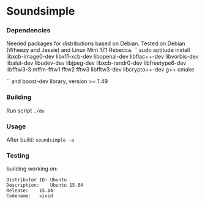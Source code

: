 # Soundsimple
### Dependencies
Needed packages for distributions based on Debian. Tested on Debian (Wheezy and Jessie) and Linux Mint 17.1 Rebecca.
``
sudo aptitude install libxcb-image0-dev libx11-xcb-dev libopenal-dev libflac++-dev libvorbis-dev libalut-dev libudev-dev libjpeg-dev libxcb-randr0-dev libfreetype6-dev libfftw3-3 mffm-fftw1  fftw2  fftw3 libfftw3-dev libcrypto++-dev g++ cmake 

`` 
and boost-dev library, version >= 1.49

### Building 
Run script
``
./do
``

### Usage 
After build:
``
soundsimple -a
``
### Testing
building working on:
    
    Distributor ID: Ubuntu
    Description:    Ubuntu 15.04
    Release:    15.04
    Codename:   vivid
